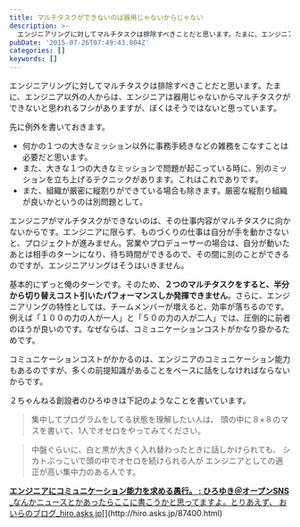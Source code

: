 ```yaml
---
title: マルチタスクができないのは器用じゃないからじゃない
description: >-
  エンジニアリングに対してマルチタスクは排除すべきことだと思います。たまに、エンジニア以外の人からは、エンジニアは器用じゃないからマルチタスクができないと思われるフシがありますが、ぼくはそうではないと思っています。
pubDate: '2015-07-26T07:49:43.804Z'
categories: []
keywords: []
---
```


エンジニアリングに対してマルチタスクは排除すべきことだと思います。たまに、エンジニア以外の人からは、エンジニアは器用じゃないからマルチタスクができないと思われるフシがありますが、ぼくはそうではないと思っています。

先に例外を書いておきます。

*   何かの１つの大きなミッション以外に事務手続きなどの雑務をこなすことは必要だと思います。
*   また、大きな１つの大きなミッションで問題が起こっている時に、別のミッションを立ち上げるテクニックがあります。これはこれでありです。
*   また、組織が厳密に縦割りができている場合も除きます。厳密な縦割り組織が良いかというのは別問題として。

エンジニアがマルチタスクができないのは、その仕事内容がマルチタスクに向かないからです。エンジニアに限らず、ものづくりの仕事は自分が手を動かさないと、プロジェクトが進みません。営業やプロデューサーの場合は、自分が動いたあとは相手のターンになり、待ち時間ができるので、その間に別のことができるのですが、エンジニアリングはそうはいきません。

基本的にずっと俺のターンです。そのため、**２つのマルチタスクをすると、半分から切り替えコスト引いたパフォーマンスしか発揮できません**。さらに、エンジニアリングの特性としては、チームメンバーが増えると、効率が落ちるのです。例えば「１００の力の人が一人」と「５０の力の人が二人」では、圧倒的に前者のほうが良いのです。なぜならば、コミュニケーションコストがかなり掛かるためです。

コミュニケーションコストがかかるのは、エンジニアのコミュニケーション能力もあるのですが、多くの前提知識があることをベースに話をしなければならないからです。

２ちゃんねる創設者のひろゆきは下記のようなことを書いています。

> 集中してプログラムをしてる状態を理解したい人は、
> 頭の中に８×８のマスを書いて、1人でオセロをやってみてください。

> 中盤ぐらいに、白と黒が大きく入れ替わったときに話しかけられても、
> シカトぶっこいで頭の中でオセロを続けられる人が
> エンジニアとしての適正が高い集中力のある人です。

[**エンジニアにコミュニケーション能力を求める愚行。 : ひろゆき＠オープンSNS**
_なんかニュースとかあったらここに書こうかと思ってますよ。とりあえず、 おいらのブログ_hiro.asks.jp](http://hiro.asks.jp/87400.html "http://hiro.asks.jp/87400.html")[](http://hiro.asks.jp/87400.html)
